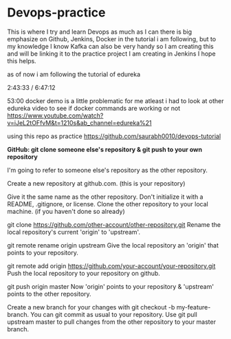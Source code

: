 # Devops-practice
This is where I try and learn Devops as much as I can
there is big emphasize on Github, Jenkins, Docker in the tutorial i am following, but to my knowledge I know Kafka can also be very handy
so I am creating this and will be linking it to the practice project I am creating in Jenkins
I hope this helps.

as of now i am following the tutorial of edureka


2:43:33 / 6:47:12

53:00 docker demo
is a little problematic for me atleast i had to look at other edureka video to see
if docker commands are working or not
https://www.youtube.com/watch?v=iJeL2tOFfvM&t=1210s&ab_channel=edureka%21

using this repo as practice
https://github.com/saurabh0010/devops-tutorial



**GitHub: git clone someone else's repository & git push to your own repository**

I'm going to refer to someone else's repository as the other repository.

Create a new repository at github.com. (this is your repository)

Give it the same name as the other repository.
Don't initialize it with a README, .gitignore, or license.
Clone the other repository to your local machine. (if you haven't done so already)

git clone https://github.com/other-account/other-repository.git
Rename the local repository's current 'origin' to 'upstream'.

git remote rename origin upstream
Give the local repository an 'origin' that points to your repository.

git remote add origin https://github.com/your-account/your-repository.git
Push the local repository to your repository on github.

git push origin master
Now 'origin' points to your repository & 'upstream' points to the other repository.

Create a new branch for your changes with git checkout -b my-feature-branch.
You can git commit as usual to your repository.
Use git pull upstream master to pull changes from the other repository to your master branch.

